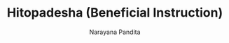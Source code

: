 ---
title: "Hitopadesha (Beneficial Instruction)"
author: ["Narayana Pandita"]
year: 1200
language: ["Sanskrit", "English"]
genre: ["Fables", "Didactic Literature", "Folk Literature"]
description: "Narayana Pandita's Hitopadesha represents medieval India's most popular fable collection, adapted from the ancient Panchatantra while incorporating additional sources and reorganizing content for clearer pedagogical presentation. Composed in 12th-century Bengal, this work comprises four books—Mitralabha (Gaining Friends), Suhridbheda (Loss of Friends), Vigraha (War), and Sandhi (Peace)—containing animal fables, human stories, and practical wisdom aimed at educating princes in niti (statecraft and ethics). Unlike the Panchatantra's complex nested narratives, the Hitopadesha employs simpler framing with frequent verse maxims (subhashitas) extracting moral lessons, making it ideal for Sanskrit language instruction. The work's influence extended globally through translations into Persian, Arabic, and European languages, while its accessible Sanskrit style made it a standard text for learning the language. F. Max Müller's edition and numerous later translations established the Hitopadesha as introduction to Sanskrit literature for generations of students worldwide."
collections: ['folklore', 'folklore-collection', 'philosophical-works', 'medieval-india', 'classical-literature']
sources:
  - name: "Internet Archive (F. Max Müller edition)"
    url: "https://archive.org/details/firstbookofhitop00ml"
    type: "other"
  - name: "Internet Archive (various Sanskrit editions)"
    url: "https://archive.org/details/hitopadesa00nargoog"
    type: "other"
references:
  - name: "Wikipedia: Hitopadesha"
    url: "https://en.wikipedia.org/wiki/Hitopadesha"
    type: "wikipedia"
  - name: "Wikipedia: Narayana Pandita"
    url: "https://en.wikipedia.org/wiki/Narayana_(Pandit)"
    type: "wikipedia"
  - name: "Wikipedia: Panchatantra"
    url: "https://en.wikipedia.org/wiki/Panchatantra"
    type: "wikipedia"
  - name: "Wikipedia: Fable"
    url: "https://en.wikipedia.org/wiki/Fable"
    type: "wikipedia"
  - name: "Open Library: Hitopadesha (Beneficial Instruction) year"
    url: "https://openlibrary.org/search?q=Hitopadesha+Beneficial+Instruction+year+1200+language+Narayana+Pandita"
    type: "other"
featured: false
publishDate: 2025-10-30
tags: ['classical-literature']
---